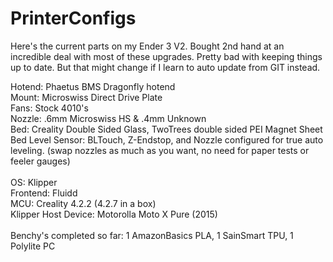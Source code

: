 # PrinterConfigs
Here's the current parts on my Ender 3 V2. Bought 2nd hand at an incredible deal with most of these upgrades. Pretty bad with keeping things up to date. But that might change if I learn to auto update from GIT instead.

Hotend: Phaetus BMS Dragonfly hotend <br>
Mount: Microswiss Direct Drive Plate <br>
Fans: Stock 4010's<br>
Nozzle: .6mm Microswiss HS & .4mm Unknown<br>
Bed: Creality Double Sided Glass, TwoTrees double sided PEI Magnet Sheet<br>
Bed Level Sensor: BLTouch, Z-Endstop, and Nozzle configured for true auto leveling. (swap nozzles as much as you want, no need for paper tests or feeler gauges)<br>
<br>
OS: Klipper<br>
Frontend: Fluidd<br>
MCU: Creality 4.2.2 (4.2.7 in a box)<br>
Klipper Host Device: Motorolla Moto X Pure (2015)<br>
<br>
Benchy's completed so far: 1 AmazonBasics PLA, 1 SainSmart TPU, 1 Polylite PC

